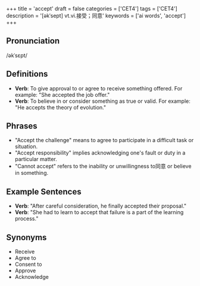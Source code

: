 +++
title = 'accept'
draft = false
categories = ['CET4']
tags = ['CET4']
description = '[əkˈsept] vt.vi.接受；同意'
keywords = ['ai words', 'accept']
+++

## Pronunciation
/əkˈsɛpt/

## Definitions
- **Verb**: To give approval to or agree to receive something offered. For example: "She accepted the job offer."
- **Verb**: To believe in or consider something as true or valid. For example: "He accepts the theory of evolution."

## Phrases
- "Accept the challenge" means to agree to participate in a difficult task or situation.
- "Accept responsibility" implies acknowledging one's fault or duty in a particular matter.
- "Cannot accept" refers to the inability or unwillingness to同意 or believe in something.

## Example Sentences
- **Verb**: "After careful consideration, he finally accepted their proposal."
- **Verb**: "She had to learn to accept that failure is a part of the learning process."

## Synonyms
- Receive
- Agree to
- Consent to
- Approve
- Acknowledge
